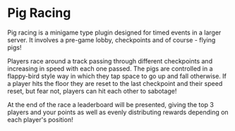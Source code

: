 # Pig Racing

Pig racing  is a minigame type plugin designed for timed events in a larger server. It involves a pre-game lobby, checkpoints and of course - flying pigs!

Players race around a track passing through different checkpoints and increasing in speed with each one passed. The pigs are controlled in a flappy-bird style way in which they tap space to go up and fall otherwise. If a player hits the floor they are reset to the last checkpoint and their speed reset, but fear not, players can hit each other to sabotage!

At the end of the race a leaderboard will be presented, giving the top 3 players and your points as well as evenly distributing rewards depending on each player's position!
